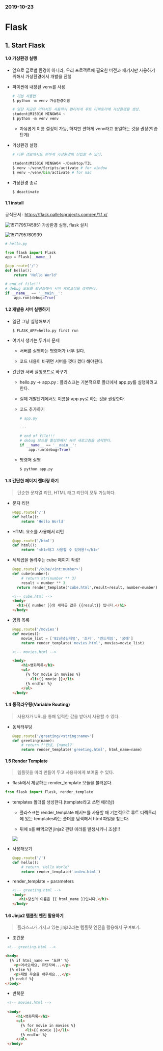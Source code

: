 ### 2019-10-23

# Flask
## 1. Start Flask
#### 1.0 가상환경 실행

- 앞으로 글로벌 환경이 아니라, 우리 프로젝트에 필요한 버전과 패키지만 사용하기 위해서 가상환경에서 개발을 진행

- 파이썬에 내장된 venv를 사용

  ```python
  # 기본 사용법
  $ python -m venv 가상환경이름
  
  # 일단 지금은 어디서든 사용하기 편리하게 루트 디렉토리에 가상환경을 생성.
  student@M15016 MINGW64 ~
  $ python -m venv venv
  ```
  -  자유롭게 이름 설정이 가능, 하지만 편하게 venv라고 통일하는 것을 권장(학습단계)
  
- 가상환경 실행

  ```python
  # 다른 경로에서도 편하게 가상환경에 진입할 수 있다.
  
  student@M15016 MINGW64 ~/Desktop/TIL
  $ venv ~/venv/Scripts/activate # for window
  $ venv ~/venv/bin/activate # for mac
  ```

- 가상환경 종료

  ```python
  $ deactivate
  ```

  

#### 1.1 install

 공식문서 :  https://flask.palletsprojects.com/en/1.1.x/

![1571795745851](C:\Users\student\AppData\Roaming\Typora\typora-user-images\1571795745851.png)
가상환경 실행, flask 설치

![1571795760939](C:\Users\student\AppData\Roaming\Typora\typora-user-images\1571795760939.png)



```python
# hello.py

from flask import Flask
app = Flask(__name__)

@app.route('/')
def hello():
    return 'Hello World'

# end of file!!!
# debug 모드를 활성화해서 서버 새로고침을 생략한다.
if __name__ == '__main__':
    app.run(debug=True)
```



#### 1.2 개발용 서버 실행하기
- 일단 그냥 실행해보기
  ```
  $ FLASK_APP=hello.py first run
  ```
- 여기서 생기는 두가지 문제

  - 서버를 실행하는 명령어가 너무 길다.

  - 코드 내용이 바뀌면 서버를 껏다 켰다 해야된다.
  
- 간단한 서버 실행코드로 바꾸기
  - hello.py -> app.py : 플라스크는 기본적으로 폴더에서 app.py를 실행하려고 한다.
  
  - 실제 개발단계에서도 이름을 app.py로 하는 것을 권장한다. 
  
  - 코드 추가하기
  
    ```python
    # app.py
    
    ...
    
    # end of file!!!
    # debug 모드를 활성화해서 서버 새로고침을 생략한다.
    if __name__ == '__main__':
        app.run(debug=True)
    ```
    
   - 명령어 실행 
  
     ```python
     $ python app.py
     ```
  
     
  
#### 1.3 간단한 페이지 렌더링 하기

> 단순한 문자열 리턴, HTML 태그 리턴이 모두 가능하다.

- 문자 리턴

  ```python
  @app.route('/')
  def hello():
      return 'Hello World'
  ```

- HTML 요소를 사용해서 리턴

  ```python
  @app.route('/html')
  def html():
      return '<h1>태그 사용할 수 있어용!</h1>'
  ```


- 세제곱을 돌려주는 cube 페이지 작성!
  ```python
  @app.route('/cube/<int:number>')
  def cube(number):
      # return str(number ** 3)
      result = number ** 3
    return render_template('cube.html',result=result, number=number)
  ```
  ```html
  <!-- cube.html -->
  <body>
    <h1>{{ number }}의 세제곱 값은 {{result}} 입니다.</h1>
  </body>
  ```
  
- 영화 목록

  ```  python
  @app.route('/movies')
  def movies():
      movie_list = ['82년생김지영', '조커', '엔드게임', '궁예']
      return render_template('movies.html', movies=movie_list)
  ```

  ```html
  <!-- movies.html -->
  
  <body>
      <h1>영화목록</h1>
      <ul>
        {% for movie in movies %}
          <li>{{ movie }}</li>
        {% endfor %}
      </ul>
  </body>
  ```
  

  

#### 1.4 동적라우팅(Variable Routing)

> 사용자가 URL을 통해 입력한 값을 받아서 사용할 수 있다.

- 동적라우팅

  ```python
  @app.route('/greeting/<string:name>')
  def greeting(name):
      # return f'안녕, {name}?'
      return render_template('greeting.html', html_name=name)
  ```

#### 1.5 Render Template

> 템플릿을 미리 만들어 두고 사용자에게 보여줄 수 있다.

- flask에서 제공하는 render_template 모듈을 불러온다.

``` python
from flask import Flask, render_template
```

- templates 폴더를 생성한다.(template라고 쓰면 에러남)

  - 플라스크는 render_template  메서드를 사용할 때 기본적으로 루트 디렉토리에 있는 templates라는 폴더를 탐색해서 html 파일을 찾는다.

   - 뒤에 s를 뺴먹으면 jinja2 관련 에러를 발생시키니 조심!!!

  ![](C:\Users\student\AppData\Roaming\Typora\typora-user-images\1571795894076.png)

- 사용해보기

    ```python
    @app.route('/')
    def hello():
        # return 'Hello World'
        return render_template('index.html')
    ```


- render_template + parameters

  ```html
  <!-- greeting.html -->
  <body>
     <h1>당신의 이름은 {{ html_name }}입니다.</h1>
  </body>
  ```

  

#### 1.6 Jinja2 템플릿 엔진 활용하기

> 플라스크가 가지고 있는 jinja2라는 템플릿 엔진을 활용해서 꾸며보기.

- 조건문

````html
 <!-- greeting.html -->

<body>
  {% if html_name == '도현' %}
    <p>어서오세요, 유단자여...</p>
  {% else %}
    <p>제발 무술을 배우세요...</p>
  {% endif %}
</body>
````

- 반복문

 ````html
  <!-- movies.html -->
  
  <body>
      <h1>영화목록</h1>
      <ul>
        {% for movie in movies %}
          <li>{{ movie }}</li>
        {% endfor %}
      </ul>
  </body>
 ````

  

